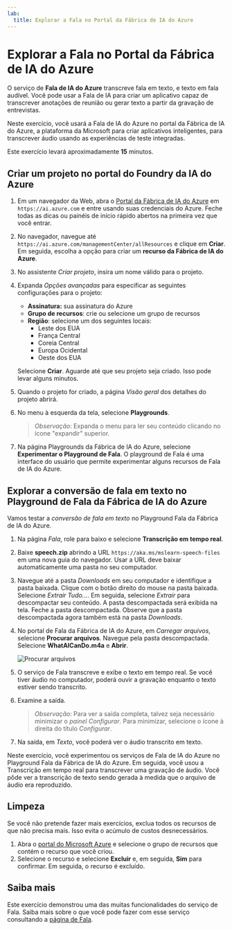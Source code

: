 ```yaml
---
lab:
  title: Explorar a Fala no Portal da Fábrica de IA do Azure
---
```


# Explorar a Fala no Portal da Fábrica de IA do Azure

O serviço de **Fala de IA do Azure** transcreve fala em texto, e texto em fala audível. Você pode usar a Fala de IA para criar um aplicativo capaz de transcrever anotações de reunião ou gerar texto a partir da gravação de entrevistas.

Neste exercício, você usará a Fala de IA do Azure no portal da Fábrica de IA do Azure, a plataforma da Microsoft para criar aplicativos inteligentes, para transcrever áudio usando as experiências de teste integradas. 

Este exercício levará aproximadamente **15** minutos.

## Criar um projeto no portal do Foundry da IA do Azure

1. Em um navegador da Web, abra o [Portal da Fábrica de IA do Azure](https://ai.azure.com) em `https://ai.azure.com` e entre usando suas credenciais do Azure. Feche todas as dicas ou painéis de início rápido abertos na primeira vez que você entrar. 

1. No navegador, navegue até `https://ai.azure.com/managementCenter/allResources` e clique em **Criar**. Em seguida, escolha a opção para criar um **recurso da Fábrica de IA do Azure**.

1. No assistente *Criar projeto*, insira um nome válido para o projeto.

1. Expanda *Opções avançadas* para especificar as seguintes configurações para o projeto:
    - **Assinatura:** sua assinatura do Azure
    - **Grupo de recursos**: crie ou selecione um grupo de recursos
    - **Região**: selecione um dos seguintes locais:
        * Leste dos EUA
        * França Central
        * Coreia Central
        * Europa Ocidental
        * Oeste dos EUA

    Selecione **Criar**. Aguarde até que seu projeto seja criado. Isso pode levar alguns minutos.

1. Quando o projeto for criado, a página *Visão geral* dos detalhes do projeto abrirá.
 
1. No menu à esquerda da tela, selecione **Playgrounds**.

    >*Observação*: Expanda o menu para ler seu conteúdo clicando no ícone "expandir" superior.

1. Na página Playgrounds da Fábrica de IA do Azure, selecione **Experimentar o Playground de Fala**. O playground de Fala é uma interface do usuário que permite experimentar alguns recursos de Fala de IA do Azure.

## Explorar a conversão de fala em texto no Playground de Fala da Fábrica de IA do Azure

Vamos testar a *conversão de fala em texto* no Playground Fala da Fábrica de IA do Azure. 

1. Na página *Fala*, role para baixo e selecione **Transcrição em tempo real**.

1. Baixe **speech.zip** abrindo a URL `https://aka.ms/mslearn-speech-files` em uma nova guia do navegador. Usar a URL deve baixar automaticamente uma pasta no seu computador. 

1. Navegue até a pasta *Downloads* em seu computador e identifique a pasta baixada. Clique com o botão direito do mouse na pasta baixada. Selecione *Extrair Tudo...*. Em seguida, selecione *Extrair* para descompactar seu conteúdo. A pasta descompactada será exibida na tela. Feche a pasta descompactada. Observe que a pasta descompactada agora também está na pasta *Downloads*.    

1. No portal de Fala da Fábrica de IA do Azure, em *Carregar arquivos*, selecione **Procurar arquivos**. Navegue pela pasta descompactada. Selecione **WhatAICanDo.m4a** e **Abrir**.

    ![Procurar arquivos](media/recognize-synthesize-speech/browse-files-speech.png)

1. O serviço de Fala transcreve e exibe o texto em tempo real. Se você tiver áudio no computador, poderá ouvir a gravação enquanto o texto estiver sendo transcrito.

1. Examine a saída. 

    >*Observação*: Para ver a saída completa, talvez seja necessário minimizar o *painel Configurar*. Para minimizar, selecione o ícone à direita do título *Configurar*.

1. Na saída, em *Texto*, você poderá ver o áudio transcrito em texto. 

Neste exercício, você experimentou os serviços de Fala de IA do Azure no Playground Fala da Fábrica de IA do Azure. Em seguida, você usou a Transcrição em tempo real para transcrever uma gravação de áudio. Você pôde ver a transcrição de texto sendo gerada à medida que o arquivo de áudio era reproduzido.

## Limpeza

Se você não pretende fazer mais exercícios, exclua todos os recursos de que não precisa mais. Isso evita o acúmulo de custos desnecessários.

1. Abra o [portal do Microsoft Azure]( https://portal.azure.com) e selecione o grupo de recursos que contém o recurso que você criou.
1. Selecione o recurso e selecione **Excluir** e, em seguida, **Sim** para confirmar. Em seguida, o recurso é excluído.

## Saiba mais

Este exercício demonstrou uma das muitas funcionalidades do serviço de Fala. Saiba mais sobre o que você pode fazer com esse serviço consultando a [página de Fala](https://azure.microsoft.com/services/cognitive-services/speech-services).
